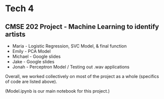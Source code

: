 # Tech 4
## CMSE 202 Project - Machine Learning to identify artists 

- Maria - Logistic Regression, SVC Model, & final function
- Emily - PCA Model
- Michael - Google slides 
- Jake - Google slides 
- Jonah - Perceptron Model / Testing out .wav applications

Overall, we worked collectively on most of the project as a whole (specifics of code are listed above). 

(Model.ipynb is our main notebook for this project.)
